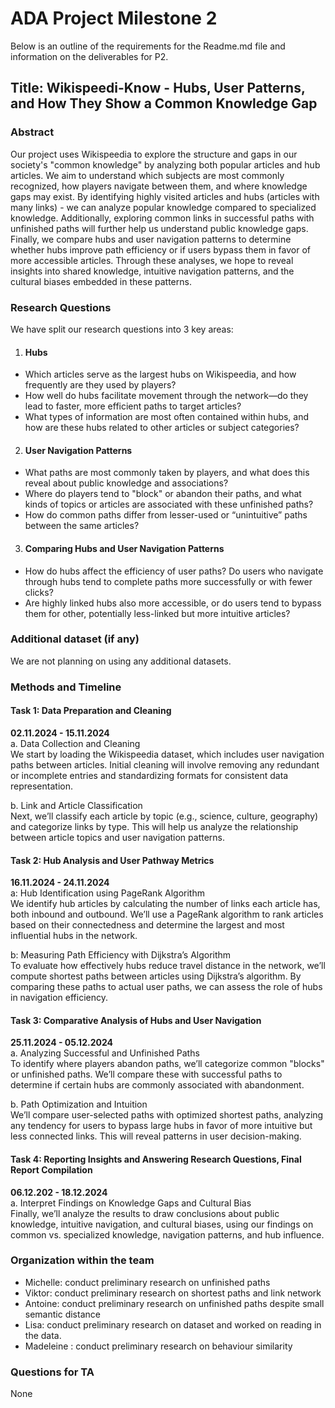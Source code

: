 # ADA Project Milestone 2
Below is an outline of the requirements for the Readme.md file and information on the deliverables for P2.

## Title: Wikispeedi-Know - Hubs, User Patterns, and How They Show a Common Knowledge Gap

### Abstract 
Our project uses Wikispeedia to explore the structure and gaps in our society's "common knowledge" by analyzing both popular articles and hub articles. We aim to understand which subjects are most commonly recognized, how players navigate between them, and where knowledge gaps may exist. By identifying highly visited articles and hubs (articles with many links) - we can analyze popular knowledge compared to specialized knowledge. Additionally, exploring common links in successful paths with unfinished paths will further help us understand public knowledge gaps. Finally, we compare hubs and user navigation patterns to determine whether hubs improve path efficiency or if users bypass them in favor of more accessible articles. Through these analyses, we hope to reveal insights into shared knowledge, intuitive navigation patterns, and the cultural biases embedded in these patterns.

### Research Questions <br>
We have split our research questions into 3 key areas: <br>
1. #### Hubs <br>
* Which articles serve as the largest hubs on Wikispeedia, and how frequently are they used by players? <br>
* How well do hubs facilitate movement through the network—do they lead to faster, more efficient paths to target articles? <br> 
* What types of information are most often contained within hubs, and how are these hubs related to other articles or subject categories? <br> 

2. #### User Navigation Patterns <br>
* What paths are most commonly taken by players, and what does this reveal about public knowledge and associations? <br>
* Where do players tend to "block" or abandon their paths, and what kinds of topics or articles are associated with these unfinished paths? <br>
* How do common paths differ from lesser-used or “unintuitive” paths between the same articles? <br>

3. #### Comparing Hubs and User Navigation Patterns
* How do hubs affect the efficiency of user paths? Do users who navigate through hubs tend to complete paths more successfully or with fewer clicks? <br>
* Are highly linked hubs also more accessible, or do users tend to bypass them for other, potentially less-linked but more intuitive articles? <br> 
### Additional dataset (if any)
We are not planning on using any additional datasets. 

### Methods and Timeline
#### Task 1: Data Preparation and Cleaning 
**02.11.2024 - 15.11.2024** <br>
  a. Data Collection and Cleaning <br>
  We start by loading the Wikispeedia dataset, which includes user navigation paths between articles. Initial cleaning will involve removing any redundant or incomplete      entries and standardizing formats for consistent data representation.

  b. Link and Article Classification <br>
  Next, we’ll classify each article by topic (e.g., science, culture, geography) and categorize links by type. This will help us analyze the relationship between article     topics and user navigation patterns.

#### Task 2: Hub Analysis and User Pathway Metrics
**16.11.2024 - 24.11.2024** <br>
  a: Hub Identification using PageRank Algorithm <br>
  We identify hub articles by calculating the number of links each article has, both inbound and outbound. We’ll use a PageRank algorithm to rank articles based on their     connectedness and determine the largest and most influential hubs in the network.

  b: Measuring Path Efficiency with Dijkstra’s Algorithm <br>
  To evaluate how effectively hubs reduce travel distance in the network, we’ll compute shortest paths between articles using Dijkstra’s algorithm. By comparing these        paths to actual user paths, we can assess the role of hubs in navigation efficiency.

#### Task 3: Comparative Analysis of Hubs and User Navigation
**25.11.2024 - 05.12.2024** <br>
  a. Analyzing Successful and Unfinished Paths <br>
  To identify where players abandon paths, we’ll categorize common "blocks" or unfinished paths. We’ll compare these with successful paths to determine if certain hubs are   commonly associated with abandonment.

  b. Path Optimization and Intuition <br>
  We’ll compare user-selected paths with optimized shortest paths, analyzing any tendency for users to bypass large hubs in favor of more intuitive but less connected        links. This will reveal patterns in user decision-making.

#### Task 4: Reporting Insights and Answering Research Questions, Final Report Compilation
**06.12.202 - 18.12.2024** <br>
  a. Interpret Findings on Knowledge Gaps and Cultural Bias <br>
  Finally, we’ll analyze the results to draw conclusions about public knowledge, intuitive navigation, and cultural biases, using our findings on common vs. specialized      knowledge, navigation patterns, and hub influence.

### Organization within the team 
* Michelle: conduct preliminary research on unfinished paths 
* Viktor: conduct preliminary research on shortest paths and link network
* Antoine: conduct preliminary research on unfinished paths despite small semantic distance
* Lisa: conduct preliminary research on dataset and worked on reading in the data.
* Madeleine : conduct preliminary research on behaviour similarity 

### Questions for TA

None

